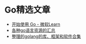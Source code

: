 # Go精选文章

- [开始使用 Go - 微软Learn](https://learn.microsoft.com/zh-cn/training/paths/go-first-steps/)
- [各种go语言资源的汇总](https://github.com/Unknwon/go-study-index)
- [整理的golang的库、框架和软件合集](https://awesome-go.com/)
